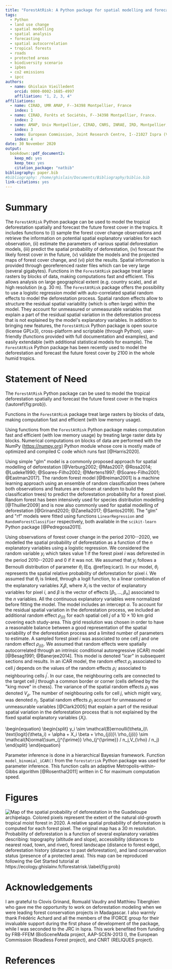```yaml
---
title: "ForestAtRisk: A Python package for spatial modelling and forecasting of tropical deforestation"
tags:
  - Python
  - land use change
  - spatial modelling
  - spatial analysis
  - forecasting
  - spatial autocorrelation
  - tropical forests
  - roads
  - protected areas
  - biodiversity scenario
  - ipbes
  - co2 emissions
  - ipcc
authors:
  - name: Ghislain Vieilledent
    orcid: 0000-0002-1685-4997
    affiliation: "1, 2, 3, 4"
affiliations:
  - name: CIRAD, UMR AMAP, F--34398 Montpellier, France
    index: 1
  - name: CIRAD, Forêts et Sociétés, F--34398 Montpellier, France.
    index: 2
  - name: AMAP, Univ Montpellier, CIRAD, CNRS, INRAE, IRD, Montpellier, France.
    index: 3
  - name: European Commission, Joint Research Centre, I--21027 Ispra (VA), Italy.
    index: 4
date: 30 November 2020
output:
  bookdown::pdf_document2:
    keep_md: yes
    keep_tex: yes
    citation_package: "natbib"
bibliography: paper.bib
#bibliography: /home/ghislain/Documents/Bibliography/biblio.bib
link-citations: yes
---
```


# Summary

The `ForestAtRisk` Python package can be used to model the tropical deforestation spatially and forecast the future forest cover in the tropics. It includes functions to (i) sample the forest cover change observations and retrieve the information on potential spatial explanatory variables for each observation, (ii) estimate the parameters of various spatial deforestation models, (iii) predict the spatial probability of deforestation, (iv) forecast the likely forest cover in the future, (v) validate the models and the projected maps of forest cover change, and (vi) plot the results. Spatial information is provided through georeferenced raster files which can be very large (several gigabytes). Functions in the `ForestAtRisk` package treat large rasters by blocks of data, making computations fast and efficient. This allows analysis on large geographical extent (e.g. country scale), and at high resolution (e.g. 30 m). The `ForestAtRisk` package offers the possibility to use a logistic regression model with auto-correlated spatial random effects to model the deforestation process. Spatial random effects allow to structure the residual spatial variability (which is often large) within the model. They account for unmeasured or unmeasurable variables that explain a part of the residual spatial variation in the deforestation process that is not explained by the model's explanatory variables. In addition to bringing new features, the `ForestAtRisk` Python package is open source (license GPLv3), cross-platform and scriptable (through Python), user-friendly (functions provided with full documentation and examples), and easily extendable (with additional statistical models for example). The `ForestAtRisk` Python package has been recently used to model the deforestation and forecast the future forest cover by 2100 in the whole humid tropics.

<!-- The JOSS paper should only include:

- A list of the authors of the software and their affiliations.
- A summary describing the high-level functionality and purpose of the software for a diverse, non-specialist audience.
- A clear statement of need that illustrates the purpose of the software.
- A description of how this software compares to other commonly-used packages in this research area.
- Mentions (if applicable) of any ongoing research projects using the software or recent scholarly publications enabled by it.
- A list of key references including a link to the software archive.

Compile with the following command:
docker run --rm \
    --volume $PWD/paper:/data \
    --user $(id -u):$(id -g) \
    --env JOURNAL=joss \
    openjournals/paperdraft

-->

# Statement of Need

The `ForestAtRisk` Python package can be used to model the tropical deforestation spatially and forecast the future forest cover in the tropics (\autoref{fig:prob}).

Functions in the `ForestAtRisk` package treat large rasters by blocks of data, making computation fast and efficient (with low memory usage).

Using functions from the `ForestAtRisk` Python package makes computation fast and efficient (with low memory usage) by treating large raster data by blocks. Numerical computations on blocks of data are performed with the NumPy (<https://numpy.org>) Python module whose core is mostly made of optimized and compiled C code which runs fast [@Harris2020].

Using simple "glm" model is a commonly proposed approach for spatial modelling of deforestation [@Verburg2002; @Mas2007; @Rosa2014; @Ludeke1990; @Soares-Filho2002; @Mertens1997; @Soares-Filho2001; @Eastman2017]. The random forest model [@Breiman2001] is a machine learning approach using an ensemble of random classification trees (where both observations and features are chosen at random to build the classification trees) to predict the deforestation probability for a forest pixel. Random forest has been intensively used for species distribution modelling [@Thuiller2009] and is now also commonly used for spatial modelling of deforestation [@Grinand2020; @Zanella2017; @Santos2019]. The "glm" and "rf" models were fitted using functions `LinearRegression` and `RandomForestClassifier` respectively, both available in the `scikit-learn` Python package [@Pedregosa2011].

Using observations of forest cover change in the period 2010--2020, we modelled the spatial probability of deforestation as a function of the $n$ explanatory variables using a logistic regression. We considered the random variable $y_i$ which takes value 1 if the forest pixel $i$ was deforested in the period 2010--2020 and 0 if it was not. We assumed that $y_i$ follows a Bernoulli distribution of parameter $\theta_i$ (Eq. \@ref(eq:icar)). In our model, $\theta_i$ represents the spatial relative probability of deforestation for pixel $i$. We assumed that $\theta_i$ is linked, through a logit function, to a linear combination of the explanatory variables $X_i \beta$, where $X_i$ is the vector of explanatory variables for pixel $i$, and $\beta$ is the vector of effects $[\beta_1, \ldots, \beta_n]$ associated to the $n$ variables. All the continuous explanatory variables were normalized before fitting the model. The model includes an intercept $\alpha$. To account for the residual spatial variation in the deforestation process, we included an additional random effect $\rho_{j(i)}$ for each spatial cell $j$ of a 10 $\times$ 10 km grid covering each study-area. This grid resolution was chosen in order to have a reasonable balance between a good representation of the spatial variability of the deforestation process and a limited number of parameters to estimate. A sampled forest pixel $i$ was associated to one cell $j$ and one random effect $\rho_{j(i)}$. We assumed that random effects were spatially autocorrelated through an intrinsic conditional autoregressive (iCAR) model [@Besag1991; @Banerjee2014]. This model is denoted "icar" in subsequent sections and results. In an iCAR model, the random effect $\rho_j$ associated to cell $j$ depends on the values of the random effects $\rho_{j^{\prime}}$ associated to neighbouring cells $j^{\prime}$. In our case, the neighbouring cells are connected to the target cell $j$ through a common border or corner (cells defined by the "king move" in chess). The variance of the spatial random effects $\rho_j$ was denoted $V_{\rho}$. The number of neighbouring cells for cell $j$, which might vary, was denoted $n_j$. Spatial random effects $\rho_j$ account for unmeasured or unmeasurable variables [@Clark2005] that explain a part of the residual spatial variation in the deforestation process that is not explained by the fixed spatial explanatory variables ($X_i$).

\begin{equation}
\begin{split}
  y_i \sim \mathcal{B}ernoulli(\theta_i)\\
  \text{logit}(\theta_i) = \alpha + X_i \beta + \rho_{j(i)}\\
  \rho_{j(i)} \sim \mathcal{N}ormal(\sum_{j^{\prime}} \rho_{j^{\prime}} / n_j,V_{\rho} / n_j)
\end{split}
\end{equation}

Parameter inference is done in a hierarchical Bayesian framework. Function `model_binomial_iCAR()` from the `forestatrisk` Python package was used for parameter inference. This function calls an adaptive Metropolis-within-Gibbs algorithm [@Rosenthal2011] written in C for maximum computation speed.

# Figures

![**Map of the spatial probability of deforestation in the Guadeloupe archipelago.** Colored pixels represent the extent of the natural old-growth tropical moist forest in 2020. A relative spatial probability of deforestation is computed for each forest pixel. The original map has a 30 m resolution. Probability of deforestation is a function of several explanatory variables describing: topography (altitude and slope), accessibility (distances to nearest road, town, and river), forest landscape (distance to forest edge), deforestation history (distance to past deforestation), and land conservation status (presence of a protected area). This map can be reproduced following the Get Started tutorial at <https://ecology.ghislainv.fr/forestatrisk>.\label{fig:prob}](prob.png)

# Acknowledgements

I am grateful to Clovis Grinand, Romuald Vaudry and Matthieu Tiberghien who gave me the opportunity to work on deforestation modeling when we were leading forest conservation projects in Madagascar. I also warmly thank Frédéric Achard and all the members of the IFORCE group for their invaluable support during the first phase of development of the package, while I was seconded to the JRC in Ispra. This work benefited from funding by FRB-FFEM (BioSceneMada project, AAP-SCEN-2013 I), the European Commission (Roadless Forest project), and CNRT (RELIQUES project).

# References
